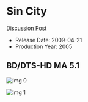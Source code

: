 # Sin City

[Discussion Post](https://www.avsforum.com/threads/bass-eq-for-filtered-movies.2995212/post-58008414)

* Release Date: 2009-04-21
* Production Year: 2005

## BD/DTS-HD MA 5.1

![img 0](https://i.imgur.com/RrlUq9g.jpg)

![img 1](https://i.imgur.com/RIGmkrz.jpg)

